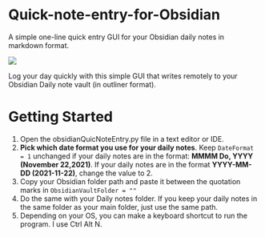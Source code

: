 # Quick-note-entry-for-Obsidian
A simple one-line quick entry GUI for your Obsidian daily notes in markdown format.

![](https://i.imgur.com/332Bqbc.png)

Log your day quickly with this simple GUI that writes remotely to your Obsidian Daily note vault (in outliner format). 

# Getting Started

1. Open the obsidianQuicNoteEntry.py file in a text editor or IDE. 
2. **Pick which date format you use for your daily notes**. Keep `DateFormat = 1` unchanged if your daily notes are in the format: **MMMM Do, YYYY (November 22,2021)**. If your daily notes are in the format **YYYY-MM-DD (2021-11-22)**, change the value to 2. 
3. Copy your Obsidian folder path and paste it between the quotation marks in `ObsidianVaultFolder = "" `
4. Do the same with your Daily notes folder. If you keep your daily notes in the same folder as your main folder, just use the same path. 
5. Depending on your OS, you can make a keyboard shortcut to run the program. I use Ctrl Alt N. 

